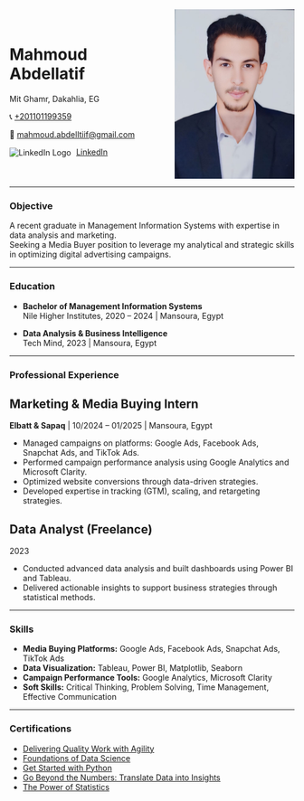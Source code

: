 <div style="display: flex; align-items: center; justify-content: space-between;">
    <div>
        <h1>Mahmoud Abdellatif</h1>
        <p>Mit Ghamr, Dakahlia, EG</p>
        <p>📞 <a href="https://wa.me/201101199359" target="_blank">+201101199359</a></p>
        <p>📧 <a href="mailto:mahmoud.abdelltiif@gmail.com">mahmoud.abdelltiif@gmail.com</a></p>
         <p>
            <img src="https://upload.wikimedia.org/wikipedia/commons/c/ca/LinkedIn_logo_initials.png" 
                 alt="LinkedIn Logo" 
                 width="20" 
                 style="vertical-align: middle; margin-right: 5px;" />
            <a href="https://www.linkedin.com/in/mahmoudabdelltif/">LinkedIn</a>
        </p>
    </div>
    <img src="WhatsApp%20Image%202025-01-09%20at%2004.21.44_79a68f9f.jpg" 
         alt="Profile Picture" 
         style="margin-left: 20px; max-height: 300px;" />
</div>

---

### Objective

A recent graduate in Management Information Systems with expertise in data analysis and marketing.  
Seeking a Media Buyer position to leverage my analytical and strategic skills in optimizing digital advertising campaigns.

---

### Education

- **Bachelor of Management Information Systems**  
  Nile Higher Institutes, 2020 – 2024 | Mansoura, Egypt

- **Data Analysis & Business Intelligence**  
  Tech Mind, 2023 | Mansoura, Egypt

---

### Professional Experience

## Marketing & Media Buying Intern  
**Elbatt & Sapaq** | 10/2024 – 01/2025 | Mansoura, Egypt  
- Managed campaigns on platforms: Google Ads, Facebook Ads, Snapchat Ads, and TikTok Ads.  
- Performed campaign performance analysis using Google Analytics and Microsoft Clarity.  
- Optimized website conversions through data-driven strategies.  
- Developed expertise in tracking (GTM), scaling, and retargeting strategies.

## Data Analyst (Freelance)  
2023  
- Conducted advanced data analysis and built dashboards using Power BI and Tableau.  
- Delivered actionable insights to support business strategies through statistical methods.

---

### Skills

- **Media Buying Platforms:** Google Ads, Facebook Ads, Snapchat Ads, TikTok Ads  
- **Data Visualization:** Tableau, Power BI, Matplotlib, Seaborn  
- **Campaign Performance Tools:** Google Analytics, Microsoft Clarity  
- **Soft Skills:** Critical Thinking, Problem Solving, Time Management, Effective Communication  

---

### Certifications

- [Delivering Quality Work with Agility](https://coursera.org/share/df84aee34a8e8c38717c2802c460855f)
- [Foundations of Data Science](https://coursera.org/share/1c4edfee4f2574ba342c3a554f262116)
- [Get Started with Python](https://coursera.org/share/306eadc29f74f49365b11a9b01d87bc8)
- [Go Beyond the Numbers: Translate Data into Insights](https://www.coursera.org/account/accomplishments/records/8BBE2LC9XNXV)
- [The Power of Statistics](https://www.coursera.org/account/accomplishments/records/4V1I1GKEGBEF) 
